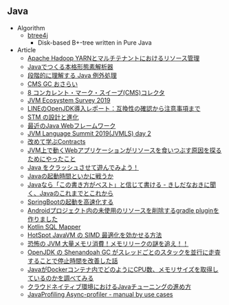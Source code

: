 ## Java

+ Algorithm
    + [btree4j](https://github.com/myui/btree4j)
        + Disk-based B+-tree written in Pure Java
+ Article
    + [Apache Hadoop YARNとマルチテナントにおけるリソース管理](https://www.slideshare.net/Cloudera_jp/apache-hadoop-yarn-107568692)
    + [Javaでつくる本格形態素解析器](https://www.slideshare.net/WorksApplications/java-82794239)
    + [段階的に理解する Java 例外処理](https://qiita.com/ts7i/items/d7f6c1cd5a14e55943d4)
    + [CMS GC おさらい](http://cco.hatenablog.jp/entry/2014/12/01/162240)
    + [8 コンカレント・マーク・スイープ(CMS)コレクタ](https://docs.oracle.com/javase/jp/8/docs/technotes/guides/vm/gctuning/cms.html)
    + [JVM Ecosystem Survey 2019](https://snyk.io/blog/jvm-ecosystem-survey-2019/)
    + [LINEのOpenJDK導入レポート：互換性の確認から注意事項まで](https://engineering.linecorp.com/ja/blog/line-open-jdk/)
    + [STM の設計と進化](https://www.dropbox.com/s/wqje7nnn0zoacl9/STM%E3%81%AE%E8%A8%AD%E8%A8%88%E3%81%A8%E9%80%B2%E5%8C%96_.pptx?dl=0)
    + [最近のJava Webフレームワーク](https://speakerdeck.com/kishida/java-web-framework-ccc-2019-spr)
    + [JVM Language Summit 2019(JVMLS) day 2](https://nowokay.hatenablog.com/entry/2019/07/31/203018)
    + [改めて学ぶContracts](https://speakerdeck.com/tommykw/gai-metexue-hucontracts)
    + [JVM上で動くWebアプリケーションがリソースを食いつぶす原因を探るためにやったこと](https://backlog.com/ja/blog/java-virtual-machine-system-performance-survey/)
    + [Java をクラッシュさせて遊んでみよう！](https://www.slideshare.net/YujiSoftware/java-196869151)
    + [Javaの起動時間といかに戦うか ](https://speakerdeck.com/kishida/how-to-fight-against-java-warmup-time)
    + [Javaなら「この書き方がベスト」と信じて書ける - きしだなおきに聞く、Javaのこれまでとこれから](https://employment.en-japan.com/engineerhub/entry/2019/10/29/103000)
    + [SpringBootの起動を高速化する](https://qiita.com/kaneuchi_0202/items/aae4c255b61cac09358d)
    + [Androidプロジェクト内の未使用のリソースを削除するgradle pluginを作りました](http://konifar.hatenablog.com/entry/2018/05/13/125311)
    + [Kotlin SQL Mapper](https://github.com/nakamura-to/komapper)
    + [HotSpot JavaVM の SIMD 最適化を効かせる方法](https://qiita.com/torao@github/items/be883ca5486a41fe96d6)
    + [恐怖の JVM 大量メモリ消費！メモリリークの謎を追え！！](https://blog.cybozu.io/entry/8218)
    + [OpenJDK の Shenandoah GC がスレッドごとのスタックを並行に走査することで停止時間を改善した話](https://developers.redhat.com/articles/2021/09/16/shenandoah-openjdk-17-sub-millisecond-gc-pauses#)
    + [JavaがDockerコンテナ内でどのようにCPU数、メモリサイズを取得しているのかを調べてみる](https://kazuhira-r.hatenablog.com/entry/2022/01/05/142023)
    + [クラウドネイティブ環境におけるJavaチューニングの進め方 ](https://techblog.yahoo.co.jp/entry/2022080330326593/?cpt_n=BlogPR&cpt_m=lnk&cpt_s=twitter)
    + [JavaProfiling Async-profiler - manual by use cases](https://krzysztofslusarski.github.io/2022/12/12/async-manual.html)
